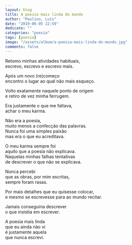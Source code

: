 ```yaml
---
layout: blog
title: A poesia mais linda do mundo
author: "Paulino, Luís"
date: "2019-06-05 22:59"
dedicate: ""
categories: "poesia"
tags: [poesia]
image: "/assets/album/a-poesia-mais-linda-do-mundo.jpg"
comments: false
---
```

Retomo minhas atividades habituais,\
escrevo, escrevo e escrevo mais.

Após um novo (re)começo\
encontro o lugar ao qual não mais esqueço.

Volto exatamente naquele ponto de origem\
e retiro de vez minha ferrugem.

Era justamente o que me faltava,\
achar o meu karma.

Não era a poesia,\
muito menos a confecção das palavras.\
Nunca foi uma simples paixão\
mas era o que eu acreditava.

O meu karma sempre foi\
aquilo que a poesia não explicava.\
Naquelas minhas falhas tentativas\
de descrever o que não se explicava.

Nunca percebi\
que as obras, por mim escritas,\
sempre foram rasas.

Por mais detalhes que eu quisesse colocar,\
e mesmo se escrevesse para ao mundo recitar.

Jamais conseguiria descrever\
o que insistia em escrever.

A poesia mais linda\
que eu ainda não vi\
é justamente aquela\
que nunca escrevi.
